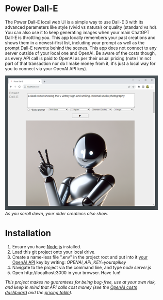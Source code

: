 # Power Dall-E
The Power Dall-E local web UI is a simple way to use Dall-E 3 with its advanced parameters like style (vivid vs natural) or quality (standard vs hd). You can also use it to keep generating images when your main ChatGPT Dall-E is throttling you. This app locally remembers your past creations and shows them in a newest-first list, including your prompt as well as the prompt Dall-E rewrote behind the scenes. This app does not connect to any server outside of your local one and OpenAI. Be aware of the costs though, as every API call is paid to OpenAI as per their usual pricing (note I'm not part of that transaction nor do I make money from it, it's just a local way for you to connect via your OpenAI API key).

![Screenshot](screenshot.png)
_As you scroll down, your older creations also show._

# Installation

1. Ensure you have [Node.js](https://nodejs.org) installed.
2. Load this git project onto your local drive.
3. Create a name-less file ".env" in the project root and put into it [your OpenAI API](https://platform.openai.com/api-keys) key by writing: _OPENAI_API_KEY=yourapikey_
4. Navigate to the project via the command line, and type *node server.js*
5. Open http://localhost:3000 in your browser. Have fun!

_This project makes no guarantees for being bug-free, use at your own risk, and keep in mind that API calls cost money (see the [OpenAI costs dashboard](https://platform.openai.com/usage) and the [pricing table](https://openai.com/pricing))._
